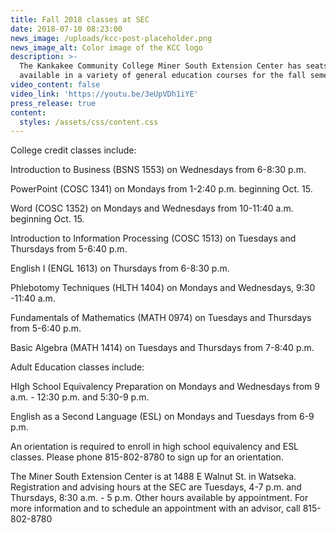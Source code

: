 ```yaml
---
title: Fall 2018 classes at SEC
date: 2018-07-10 08:23:00
news_image: /uploads/kcc-post-placeholder.png
news_image_alt: Color image of the KCC logo
description: >-
  ​The Kankakee Community College Miner South Extension Center has seats
  available in a variety of general education courses for the fall semester.
video_content: false
video_link: 'https://youtu.be/3eUpVDh1iYE'
press_release: true
content:
  styles: /assets/css/content.css
---
```


College credit classes include:

Introduction to Business (BSNS 1553) on Wednesdays from 6-8:30 p.m.

PowerPoint (COSC 1341) on Mondays from 1-2:40 p.m. beginning Oct. 15.

Word (COSC 1352) on Mondays and Wednesdays from 10-11:40 a.m. beginning Oct. 15.

Introduction to Information Processing (COSC 1513) on Tuesdays and Thursdays from 5-6:40 p.m.

English I (ENGL 1613) on Thursdays from 6-8:30 p.m.

Phlebotomy Techniques (HLTH 1404) on Mondays and Wednesdays, 9:30 -11:40 a.m.

Fundamentals of Mathematics (MATH 0974) on Tuesdays and Thursdays from 5-6:40 p.m.

Basic Algebra (MATH 1414) on Tuesdays and Thursdays from 7-8:40 p.m.

Adult Education classes include:

HIgh School Equivalency Preparation on Mondays and Wednesdays from 9 a.m. - 12:30 p.m. and 5:30-9 p.m.

English as a Second Language (ESL) on Mondays and Tuesdays from 6-9 p.m.

An orientation is required to enroll in high school equivalency and ESL classes. Please phone 815-802-8780 to sign up for an orientation.

The Miner South Extension Center is at 1488 E Walnut St. in Watseka. Registration and advising hours at the SEC are Tuesdays, 4-7 p.m. and Thursdays, 8:30 a.m. - 5 p.m. Other hours available by appointment. For more information and to schedule an appointment with an advisor, call 815-802-8780
